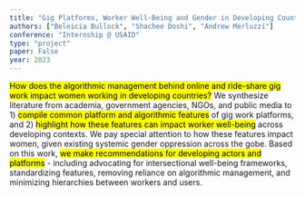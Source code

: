 ```yaml
---
title: "Gig Platforms, Worker Well-Being and Gender in Developing Countries"
authors: ["Beleicia Bullock", "Shachee Doshi", "Andrew Merluzzi"]
conference: "Internship @ USAID"
type: "project"
paper: False
year: 2023
---
```


<mark class="bg-blue-200"> How does the algorithmic management behind online and ride-share gig work impact women working in developing countries?</mark> We synthesize literature from academia, government agencies, NGOs, and public media to 1) <mark class="bg-blue-200">compile common platform and algorithmic features</mark> of gig work platforms, and 2) <mark class="bg-blue-200">highlight how these features can impact worker well-being</mark> across developing contexts. We pay special attention to how these features impact women, given existing systemic gender oppression across the gobe. Based on this work, <mark class="bg-blue-200">we make recommendations for developing actors and platforms</mark> - including advocating for intersectional well-being frameworks, standardizing features, removing reliance on algorithmic management, and minimizing hierarchies between workers and users.
